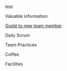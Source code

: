 test

Valuable information:

[Guide to new team member](https://www.dropbox.com/s/wg5eld4t8ak1x6v/guide%20for%20new%20team%20member%20%C2%B7%20N4SJAMK_documentation%20Wiki.pdf?dl=0)


Daily Scrum


Team Practices


Coffee

Facilities

